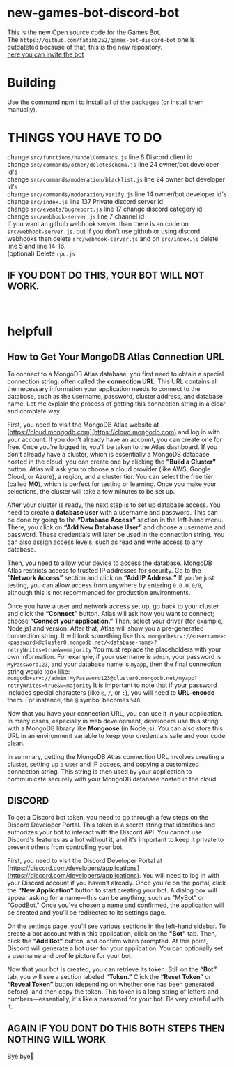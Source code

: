 # new-games-bot-discord-bot
This is the new Open source code for the Games Bot.<br>
The `https://github.com/fatih5252/games-bot-discord-bot` one is outdateted because of that, this is the new repository.<br>
[here you can invite the bot](https://discord.com/oauth2/authorize?client_id=1217541066434154627)<br>

# Building<br>
Use the command npm i to install all of the packages (or install them manually).
<br>

# THINGS YOU HAVE TO DO<br>
change `src/functions/handelCommands.js` line 6 Discord client id<br>
change `src/commands/other/deleteschema.js` line 24 owner/bot developer id's<br>
change `src/commands/moderation/blacklist.js` line 24 owner bot developer id's<br>
change `src/commands/moderation/verify.js` line 14 owner/bot developer id's<br>
change `src/index.js` line 137 Private discord server id<br>
change `src/events/bugreport.js` line 17 change discord category id<br>
change `src/webhook-server.js` line 7 channel id<br>
If you want an github webhook server. than there is an code on `src/webhook-server.js`. but if you don't use github or using discord webhooks then delete `src/webhook-server.js` and on `src/index.js` delete line 5 and line 14-16.<br>
(optional) Delete `rpc.js`<br>

## IF YOU DONT DO THIS, YOUR BOT WILL NOT WORK.<br>
<br>

# helpfull
## How to Get Your MongoDB Atlas Connection URL

To connect to a MongoDB Atlas database, you first need to obtain a special connection string, often called the **connection URL**. This URL contains all the necessary information your application needs to connect to the database, such as the username, password, cluster address, and database name. Let me explain the process of getting this connection string in a clear and complete way.

First, you need to visit the MongoDB Atlas website at [https://cloud.mongodb.com](https://cloud.mongodb.com) and log in with your account. If you don't already have an account, you can create one for free. Once you're logged in, you'll be taken to the Atlas dashboard. If you don’t already have a cluster, which is essentially a MongoDB database hosted in the cloud, you can create one by clicking the **"Build a Cluster"** button. Atlas will ask you to choose a cloud provider (like AWS, Google Cloud, or Azure), a region, and a cluster tier. You can select the free tier (called **M0**), which is perfect for testing or learning. Once you make your selections, the cluster will take a few minutes to be set up.

After your cluster is ready, the next step is to set up database access. You need to create a **database user** with a username and password. This can be done by going to the **“Database Access”** section in the left-hand menu. There, you click on **“Add New Database User”** and choose a username and password. These credentials will later be used in the connection string. You can also assign access levels, such as read and write access to any database.

Then, you need to allow your device to access the database. MongoDB Atlas restricts access to trusted IP addresses for security. Go to the **“Network Access”** section and click on **“Add IP Address.”** If you're just testing, you can allow access from anywhere by entering `0.0.0.0/0`, although this is not recommended for production environments.

Once you have a user and network access set up, go back to your cluster and click the **“Connect”** button. Atlas will ask how you want to connect; choose **“Connect your application.”** Then, select your driver (for example, Node.js) and version. After that, Atlas will show you a pre-generated connection string. It will look something like this: `mongodb+srv://<username>:<password>@cluster0.mongodb.net/<database-name>?retryWrites=true&w=majority` 
You must replace the placeholders with your own information. For example, if your username is `admin`, your password is `MyPassword123`, and your database name is `myapp`, then the final connection string would look like: `mongodb+srv://admin:MyPassword123@cluster0.mongodb.net/myapp?retryWrites=true&w=majority` 
It is important to note that if your password includes special characters (like `@`, `/`, or `:`), you will need to **URL-encode** them. For instance, the `@` symbol becomes `%40`.

Now that you have your connection URL, you can use it in your application. In many cases, especially in web development, developers use this string with a MongoDB library like **Mongoose** (in Node.js). You can also store this URL in an environment variable to keep your credentials safe and your code clean.

In summary, getting the MongoDB Atlas connection URL involves creating a cluster, setting up a user and IP access, and copying a customized connection string. This string is then used by your application to communicate securely with your MongoDB database hosted in the cloud.

## DISCORD

To get a Discord bot token, you need to go through a few steps on the Discord Developer Portal. This token is a secret string that identifies and authorizes your bot to interact with the Discord API. You cannot use Discord's features as a bot without it, and it's important to keep it private to prevent others from controlling your bot.

First, you need to visit the Discord Developer Portal at [https://discord.com/developers/applications](https://discord.com/developers/applications). You will need to log in with your Discord account if you haven’t already. Once you're on the portal, click the **“New Application”** button to start creating your bot. A dialog box will appear asking for a name—this can be anything, such as "MyBot" or "GoodBot." Once you've chosen a name and confirmed, the application will be created and you’ll be redirected to its settings page.

On the settings page, you'll see various sections in the left-hand sidebar. To create a bot account within this application, click on the **"Bot"** tab. Then, click the **"Add Bot"** button, and confirm when prompted. At this point, Discord will generate a bot user for your application. You can optionally set a username and profile picture for your bot.

Now that your bot is created, you can retrieve its token. Still on the **“Bot”** tab, you will see a section labeled **“Token.”** Click the **“Reset Token”** or **“Reveal Token”** button (depending on whether one has been generated before), and then copy the token. This token is a long string of letters and numbers—essentially, it's like a password for your bot. Be very careful with it.

## AGAIN IF YOU DONT DO THIS BOTH STEPS THEN NOTHING WILL WORK

Bye bye👋
